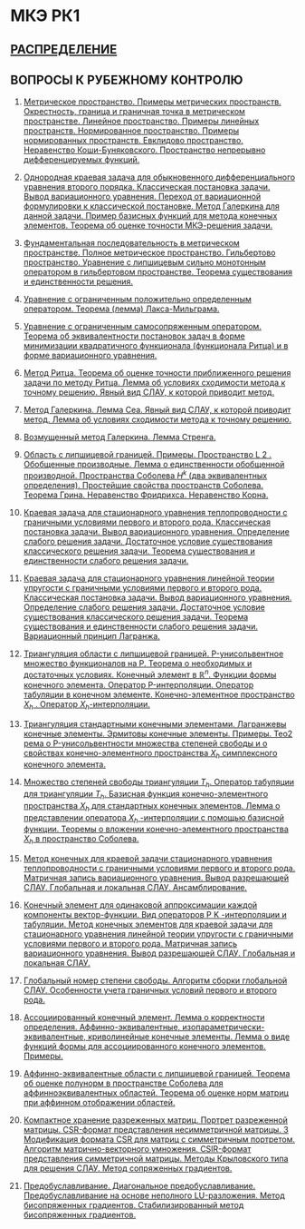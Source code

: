 # МКЭ РК1

## [РАСПРЕДЕЛЕНИЕ](https://docs.google.com/spreadsheets/d/1RL9zx5RereYSZYF2e4aIFNGkmRTCAKxec828IlVDMrQ/edit?usp=sharing)

## ВОПРОСЫ К РУБЕЖНОМУ КОНТРОЛЮ

1. [Метрическое пространство. Примеры метрических пространств. Окрестность, граница и граничная точка в метрическом пространстве. Линейное пространство. Примеры линейных пространств. Нормированное пространство. Примеры нормированных пространств. Евклидово пространство. Неравенство Коши-Буняковского. Пространство непрерывно дифференцируемых функций.](src/01.tex)

2. [Однородная краевая задача для обыкновенного дифференциального уравнения второго порядка. Классическая постановка задачи. Вывод вариационного уравнения. Переход от вариационной формулировки к классической постановке. Метод Галеркина для данной задачи. Пример базисных функций для метода конечных элементов. Теорема об оценке точности МКЭ-решения задачи.](src/02.tex)

3. [Фундаментальная последовательность в метрическом пространстве. Полное метрическое пространство. Гильбертово пространство. Уравнение с липшицевым сильно монотонным оператором в гильбертовом пространстве. Теорема существования и единственности решения.](src/03.tex)

4. [Уравнение с ограниченным положительно определенным оператором. Теорема (лемма) Лакса-Мильграма.](src/04.tex)

5. [Уравнение с ограниченным самосопряженным оператором. Теорема об эквивалентности постановок задач в форме минимизации квадратичного функционала (функционала Ритца) и в форме вариационного уравнения.](src/05.tex)

6. [Метод Ритца. Теорема об оценке точности приближенного решения задачи по методу Ритца. Лемма об условиях сходимости метода к точному решению. Явный вид СЛАУ, к которой приводит метод.](src/06.tex)

7. [Метод Галеркина. Лемма Сеа. Явный вид СЛАУ, к которой приводит метод. Лемма об условиях сходимости метода к точному решению.](src/07.tex)

8. [Возмущенный метод Галеркина. Лемма Стренга.](src/08.tex)

9. [Область с липшицевой границей. Примеры. Пространство L 2 . Обобщенные производные. Лемма о единственности обобщенной производной. Пространства Соболева $H^k$ (два эквивалентных определения). Простейшие свойства пространств Соболева. Теорема Грина. Неравенство Фридрихса. Неравенство Корна.](src/09.tex)

10. [Краевая задача для стационарного уравнения теплопроводности с граничными условиями первого и второго рода. Классическая постановка задачи. Вывод вариационного уравнения. Определение слабого решения задачи. Достаточное условие существования классического решения задачи. Теорема существования и единственности слабого решения задачи.](src/10.tex)

11. [Краевая задача для стационарного уравнения линейной теории упругости с граничными условиями первого и второго рода. Классическая постановка задачи. Вывод вариационного уравнения. Определение слабого решения задачи. Достаточное условие существования классического решения задачи. Теорема существования и единственности слабого решения задачи. Вариационный принцип Лагранжа.](src/11.tex)

12. [Триангуляция области с липшицевой границей. P-унисольвентное множество функционалов на P. Теорема о необходимых и достаточных условиях. Конечный элемент в $\mathbb{R}^n$. Функции формы конечного элемента. Оператор P-интерполяции. Оператор табуляции в конечном элементе. Конечно-элементное пространство $X_h$ . Оператор $X_h$-интерполяции.](src/12.tex)

13. [Триангуляция стандартными конечными элементами. Лагранжевы конечные элементы. Эрмитовы конечные элементы. Примеры. Тео2 рема о P-унисольвентности множества степеней свободы и о свойствах конечно-элементного пространства $X_h$ симплексного конечного элемента.](src/13.tex)

14. [Множество степеней свободы триангуляции $T_h$. Оператор табуляции для триангуляции $T_h$. Базисная функция конечно-элементного пространства $X_h$ для стандартных конечных элементов. Лемма о представлении оператора $X_h$ -интерполяции с помощью базисной функции. Теоремы о вложении конечно-элементного пространства $X_h$ в пространство Соболева.](src/14.tex)

15. [Метод конечных для краевой задачи стационарного уравнения теплопроводности с граничными условиями первого и второго рода. Матричная запись вариационного уравнения. Вывод разрешающей СЛАУ. Глобальная и локальная СЛАУ. Ансамблирование.](src/15.tex)

16. [Конечный элемент для одинаковой аппроксимации каждой компоненты вектор-функции. Вид операторов P K -интерполяции и табуляции. Метод конечных элементов для краевой задачи для стационарного уравнения линейной теории упругости с граничными условиями первого и второго рода. Матричная запись вариационного уравнения. Вывод разрешающей СЛАУ. Глобальная и локальная СЛАУ.](src/16.tex)

17. [Глобальный номер степени свободы. Алгоритм сборки глобальной СЛАУ. Особенности учета граничных условий первого и второго рода.](src/17.tex)

18. [Ассоциированный конечный элемент. Лемма о корректности определения. Аффинно-эквивалентные, изопараметрически-эквивалентные, криволинейные конечные элементы. Лемма о виде функций формы для ассоциированного конечного элементов. Примеры.](src/18.tex)

19. [Аффинно-эквивалентные области с липшицевой границей. Теорема об оценке полунорм в пространстве Соболева для аффинноэквивалентных областей. Теорема об оценке норм матриц при аффинном отображении областей.](src/19.tex)

20. [Компактное хранение разреженных матриц. Портрет разреженной матрицы. CSR-формат представления несимметричной матрицы. 3 Модификация формата CSR для матриц с симметричным портретом. Алгоритм матрично-векторного умножения. CSlR-формат представления симметричной матрицы. Методы Крыловского типа для решения СЛАУ. Метод сопряженных градиентов.](src/20.tex)

21. [Предобуславливание. Диагональное предобуславливание. Предобуславливание на основе неполного LU-разложения. Метод бисопряженных градиентов. Стабилизированный метод бисопряженных градиентов.](src/21.tex)
